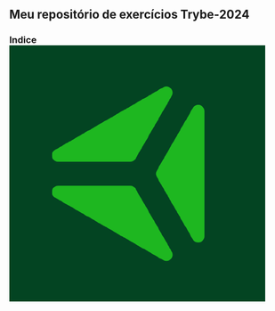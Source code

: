  ## Meu repositório de exercícios Trybe-2024
 ### Indice !["logo" whidth="20px" height="20px"](Importante/img/ty.png)
 

